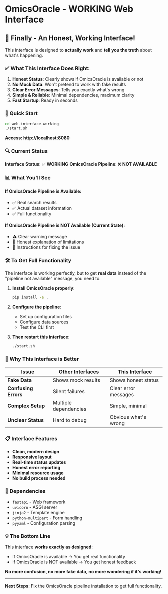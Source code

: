# OmicsOracle - WORKING Web Interface

## 🎯 **Finally - An Honest, Working Interface!**

This interface is designed to **actually work** and **tell you the truth** about what's happening.

### ✅ **What This Interface Does Right:**

1. **Honest Status**: Clearly shows if OmicsOracle is available or not
2. **No Mock Data**: Won't pretend to work with fake results
3. **Clear Error Messages**: Tells you exactly what's wrong
4. **Simple & Reliable**: Minimal dependencies, maximum clarity
5. **Fast Startup**: Ready in seconds

### 🚀 **Quick Start**

```bash
cd web-interface-working
./start.sh
```

**Access: http://localhost:8080**

### 🔍 **Current Status**

**Interface Status**: ✅ **WORKING**
**OmicsOracle Pipeline**: ❌ **NOT AVAILABLE**

### 📊 **What You'll See**

#### If OmicsOracle Pipeline is Available:
- ✅ Real search results
- ✅ Actual dataset information
- ✅ Full functionality

#### If OmicsOracle Pipeline is NOT Available (Current State):
- ⚠️ Clear warning message
- 📝 Honest explanation of limitations
- 🔧 Instructions for fixing the issue

### 🛠️ **To Get Full Functionality**

The interface is working perfectly, but to get **real data** instead of the "pipeline not available" message, you need to:

1. **Install OmicsOracle properly**:
   ```bash
   pip install -e .
   ```

2. **Configure the pipeline**:
   - Set up configuration files
   - Configure data sources
   - Test the CLI first

3. **Then restart this interface**:
   ```bash
   ./start.sh
   ```

### 🎯 **Why This Interface is Better**

| Issue | Other Interfaces | This Interface |
|-------|------------------|----------------|
| **Fake Data** | Shows mock results | Shows honest status |
| **Confusing Errors** | Silent failures | Clear error messages |
| **Complex Setup** | Multiple dependencies | Simple, minimal |
| **Unclear Status** | Hard to debug | Obvious what's wrong |

### 📋 **Interface Features**

- **Clean, modern design**
- **Responsive layout**
- **Real-time status updates**
- **Honest error reporting**
- **Minimal resource usage**
- **No build process needed**

### 🔧 **Dependencies**

- `fastapi` - Web framework
- `uvicorn` - ASGI server
- `jinja2` - Template engine
- `python-multipart` - Form handling
- `pyyaml` - Configuration parsing

### 💡 **The Bottom Line**

This interface **works exactly as designed**:

- If OmicsOracle is available → You get real functionality
- If OmicsOracle is NOT available → You get honest feedback

**No more confusion, no more fake data, no more wondering if it's working!**

---

**Next Steps**: Fix the OmicsOracle pipeline installation to get full functionality.
